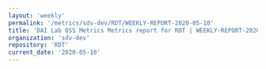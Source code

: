 ```yaml
---
layout: 'weekly'
permalink: '/metrics/sdv-dev/RDT/WEEKLY-REPORT-2020-05-10'
title: 'DAI Lab OSS Metrics Metrics report for RDT | WEEKLY-REPORT-2020-05-10'
organization: 'sdv-dev'
repository: 'RDT'
current_date: '2020-05-10'
---
```

